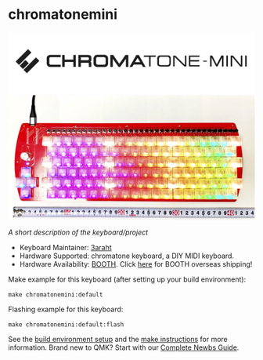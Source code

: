 # chromatonemini

<p align=center>
<img width="900" alt="chromatonemini_logo" src="https://github.com/3araht/chromatonemini/blob/main/pictures/chromatone-mini.png">

<img width="700" alt="chromatonemini overview" src="https://github.com/3araht/chromatonemini/blob/main/pictures/chromatonemini_overview.jpg">
</p>

*A short description of the keyboard/project*

* Keyboard Maintainer: [3araht](https://github.com/3araht)
* Hardware Supported: chromatone keyboard, a DIY MIDI keyboard.
* Hardware Availability: [BOOTH](https://3araht.booth.pm/). Click [here](https://www.tenso.com/en/static/lp_shop_booth) for BOOTH overseas shipping!

Make example for this keyboard (after setting up your build environment):

    make chromatonemini:default

Flashing example for this keyboard:

    make chromatonemini:default:flash

See the [build environment setup](https://docs.qmk.fm/#/getting_started_build_tools) and the [make instructions](https://docs.qmk.fm/#/getting_started_make_guide) for more information. Brand new to QMK? Start with our [Complete Newbs Guide](https://docs.qmk.fm/#/newbs).
